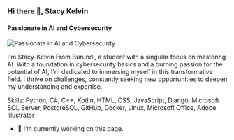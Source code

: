 ### Hi there 👋, Stacy Kelvin
####  Passionate in AI and Cybersecurity
![ Passionate in AI and Cybersecurity](https://media.licdn.com/dms/image/D4D16AQHuuq94oBA7aw/profile-displaybackgroundimage-shrink_350_1400/0/1718347902430?e=1726099200&v=beta&t=TRICXtfiRvB42HPfGZovVUNnwmsIEYoO4-aHHokDw3A)

I'm Stacy-Kelvin From Burundi, a student with a singular focus on mastering AI. With a foundation in cybersecurity basics and a burning passion for the potential of AI, I'm dedicated to immersing myself in this transformative field. I thrive on challenges, constantly seeking new opportunities to deepen my understanding and expertise.

Skills: Python, C#, C++, Kotlin, HTML, CSS, JavaScript, Django, Microsoft SQL Server, PostgreSQL, GitHub, Docker, Linux, Microsoft Office, Adobe Illustrator

- 🔭 I’m currently working on this page. 




